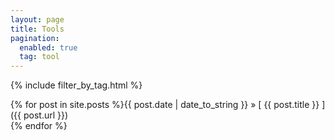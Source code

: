 ```yaml
---
layout: page
title: Tools
pagination:
  enabled: true
  tag: tool
---
```


{% include filter_by_tag.html %}

{% for post in site.posts %}{{ post.date | date_to_string }} &raquo; [ {{ post.title }} ]({{ post.url }})  
{% endfor %}
